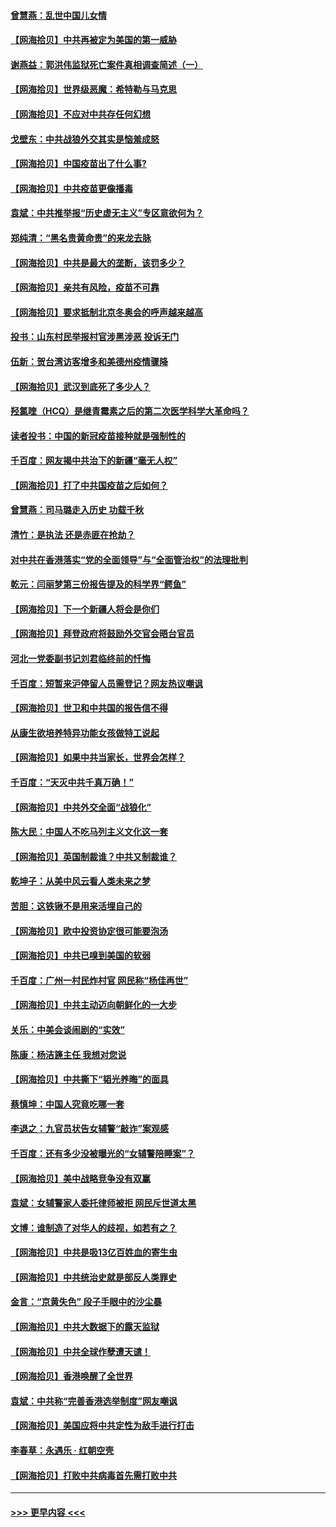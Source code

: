 #### [曾慧燕：乱世中国儿女情](../pages/nsc993/n12887931.md?t=04190652) 
#### [【网海拾贝】中共再被定为美国的第一威胁](../pages/nsc993/n12887580.md?t=04190652) 
#### [谢燕益：郭洪伟监狱死亡案件真相调查简述（一）](../pages/nsc993/n12885648.md?t=04190652) 
#### [【网海拾贝】世界级恶魔：希特勒与马克思](../pages/nsc993/n12884062.md?t=04190652) 
#### [【网海拾贝】不应对中共存任何幻想](../pages/nsc993/n12881460.md?t=04190652) 
#### [戈壁东：中共战狼外交其实是恼羞成怒](../pages/nsc993/n12880392.md?t=04190652) 
#### [【网海拾贝】中国疫苗出了什么事?](../pages/nsc993/n12879124.md?t=04190652) 
#### [【网海拾贝】中共疫苗更像播毒](../pages/nsc993/n12876631.md?t=04190652) 
#### [袁斌：中共推举报“历史虚无主义”专区意欲何为？](../pages/nsc993/n12876530.md?t=04190652) 
#### [郑纯清：“黑名贵黄命贵”的来龙去脉](../pages/nsc993/n12875589.md?t=04190652) 
#### [【网海拾贝】中共是最大的垄断，该罚多少？](../pages/nsc993/n12874006.md?t=04190652) 
#### [【网海拾贝】亲共有风险，疫苗不可靠](../pages/nsc993/n12872224.md?t=04190652) 
#### [【网海拾贝】要求抵制北京冬奥会的呼声越来越高](../pages/nsc993/n12868962.md?t=04190652) 
#### [投书：山东村民举报村官涉黑涉恶 投诉无门](../pages/nsc993/n12869726.md?t=04190652) 
#### [伍新：贺台湾访客增多和美德州疫情骤降](../pages/nsc993/n12865651.md?t=04190652) 
#### [【网海拾贝】武汉到底死了多少人？](../pages/nsc993/n12863707.md?t=04190652) 
#### [羟氯喹（HCQ）是继青霉素之后的第二次医学科学大革命吗？](../pages/nsc993/n12638564.md?t=04190652) 
#### [读者投书：中国的新冠疫苗接种就是强制性的](../pages/nsc993/n12859932.md?t=04190652) 
#### [千百度：网友揭中共治下的新疆“毫无人权”](../pages/nsc993/n12858385.md?t=04190652) 
#### [【网海拾贝】打了中共国疫苗之后如何？](../pages/nsc993/n12857866.md?t=04190652) 
#### [曾慧燕：司马璐走入历史 功载千秋](../pages/nsc993/n12856996.md?t=04190652) 
#### [清竹：是执法 还是赤匪在抢劫？](../pages/nsc993/n12856952.md?t=04190652) 
#### [对中共在香港落实“党的全面领导”与“全面管治权”的法理批判](../pages/nsc993/n12856929.md?t=04190652) 
#### [乾元：闫丽梦第三份报告提及的科学界“鳄鱼”](../pages/nsc993/n12855985.md?t=04190652) 
#### [【网海拾贝】下一个新疆人将会是你们](../pages/nsc993/n12855864.md?t=04190652) 
#### [【网海拾贝】拜登政府将鼓励外交官会晤台官员](../pages/nsc993/n12853615.md?t=04190652) 
#### [河北一党委副书记刘君临终前的忏悔](../pages/nsc993/n12849420.md?t=04190652) 
#### [千百度：短暂来沪停留人员需登记？网友热议嘲讽](../pages/nsc993/n12853497.md?t=04190652) 
#### [【网海拾贝】世卫和中共国的报告信不得](../pages/nsc993/n12850902.md?t=04190652) 
#### [从康生欲培养特异功能女孩做特工说起](../pages/nsc993/n12849289.md?t=04190652) 
#### [【网海拾贝】如果中共当家长，世界会怎样？](../pages/nsc993/n12848436.md?t=04190652) 
#### [千百度：“天灭中共千真万确！”](../pages/nsc993/n12845659.md?t=04190652) 
#### [【网海拾贝】中共外交全面“战狼化”](../pages/nsc993/n12845607.md?t=04190652) 
#### [陈大民：中国人不吃马列主义文化这一套](../pages/nsc993/n12842496.md?t=04190652) 
#### [【网海拾贝】英国制裁谁？中共又制裁谁？](../pages/nsc993/n12840909.md?t=04190652) 
#### [乾坤子：从美中风云看人类未来之梦](../pages/nsc993/n12840590.md?t=04190652) 
#### [苦胆：这铁锹不是用来活埋自己的](../pages/nsc993/n12839512.md?t=04190652) 
#### [【网海拾贝】欧中投资协定很可能要泡汤](../pages/nsc993/n12835122.md?t=04190652) 
#### [【网海拾贝】中共已嗅到美国的软弱](../pages/nsc993/n12832411.md?t=04190652) 
#### [千百度：广州一村民炸村官 网民称“杨佳再世”](../pages/nsc993/n12832380.md?t=04190652) 
#### [【网海拾贝】中共主动迈向朝鲜化的一大步](../pages/nsc993/n12829887.md?t=04190652) 
#### [关乐：中美会谈闹剧的“实效”](../pages/nsc993/n12826698.md?t=04190652) 
#### [陈康：杨洁篪主任  我想对您说](../pages/nsc993/n12826609.md?t=04190652) 
#### [【网海拾贝】中共撕下“韬光养晦”的面具](../pages/nsc993/n12826459.md?t=04190652) 
#### [蔡慎坤：中国人究竟吃哪一套](../pages/nsc993/n12826010.md?t=04190652) 
#### [李退之：九官员状告女辅警“敲诈”案观感](../pages/nsc993/n12823984.md?t=04190652) 
#### [千百度：还有多少没被曝光的“女辅警陪睡案”？](../pages/nsc993/n12822136.md?t=04190652) 
#### [【网海拾贝】美中战略竞争没有双赢](../pages/nsc993/n12822105.md?t=04190652) 
#### [袁斌：女辅警家人委托律师被拒 网民斥世道太黑](../pages/nsc993/n12822004.md?t=04190652) 
#### [文博：谁制造了对华人的歧视，如若有之？](../pages/nsc993/n12821635.md?t=04190652) 
#### [【网海拾贝】中共是吸13亿百姓血的寄生虫](../pages/nsc993/n12819191.md?t=04190652) 
#### [【网海拾贝】中共统治史就是部反人类罪史](../pages/nsc993/n12816738.md?t=04190652) 
#### [金言：“京黄失色” 段子手眼中的沙尘暴](../pages/nsc993/n12815700.md?t=04190652) 
#### [【网海拾贝】中共大数据下的露天监狱](../pages/nsc993/n12811075.md?t=04190652) 
#### [【网海拾贝】中共全球作孽遭天谴！](../pages/nsc993/n12810258.md?t=04190652) 
#### [【网海拾贝】香港唤醒了全世界](../pages/nsc993/n12809100.md?t=04190652) 
#### [袁斌：中共称“完善香港选举制度”网友嘲讽](../pages/nsc993/n12808994.md?t=04190652) 
#### [【网海拾贝】美国应将中共定性为敌手进行打击](../pages/nsc993/n12806870.md?t=04190652) 
#### [李春草：永遇乐 · 红朝空壳](../pages/nsc993/n12805365.md?t=04190652) 
#### [【网海拾贝】打败中共病毒首先需打败中共](../pages/nsc993/n12803930.md?t=04190652) 

----
#### [ >>> 更早内容 <<< ](../indexes/nsc993-earlier.md)
